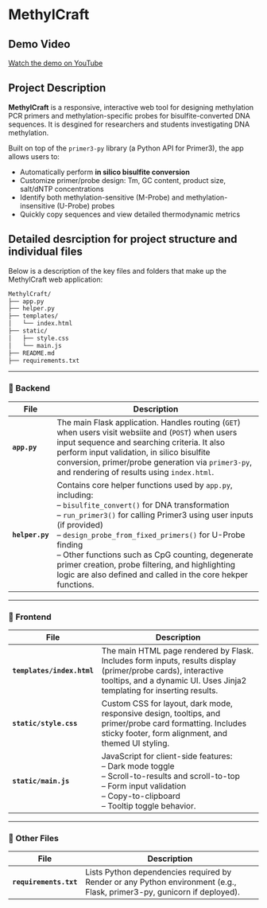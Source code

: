 # MethylCraft

##  Demo Video
[Watch the demo on YouTube](https://youtu.be/jaD5FA22yLk)

##  Project Description

**MethylCraft** is a responsive, interactive web tool for designing methylation PCR primers and methylation-specific probes for bisulfite-converted DNA sequences. It is desgined for researchers and students investigating DNA methylation.

Built on top of the `primer3-py` library (a Python API for Primer3), the app allows users to:

- Automatically perform **in silico bisulfite conversion**
- Customize primer/probe design: Tm, GC content, product size, salt/dNTP concentrations
- Identify both methylation-sensitive (M-Probe) and methylation-insensitive (U-Probe) probes
- Quickly copy sequences and view detailed thermodynamic metrics

## Detailed desrciption for project structure and individual files

Below is a description of the key files and folders that make up the MethylCraft web application:

```bash
MethylCraft/
├── app.py
├── helper.py
├── templates/
│   └── index.html
├── static/
│   ├── style.css
│   └── main.js
├── README.md
├── requirements.txt
```

---

### 🔧 Backend

| File         | Description |
|--------------|-------------|
| **`app.py`** | The main Flask application. Handles routing (`GET`) when users visit websiite and (`POST`) when users input sequence and searching criteria. It also perform input validation, in silico bisulfite conversion, primer/probe generation via `primer3-py`, and rendering of results using `index.html`. |
| **`helper.py`** | Contains core helper functions used by `app.py`, including: <br>– `bisulfite_convert()` for DNA transformation <br>– `run_primer3()` for calling Primer3 using user inputs (if provided) <br>– `design_probe_from_fixed_primers()` for U-Probe finding <br>– Other functions such as CpG counting, degenerate primer creation, probe filtering, and highlighting logic are also defined and called in the core hekper functions. |

---

### 🎨 Frontend

| File          | Description |
|---------------|-------------|
| **`templates/index.html`** | The main HTML page rendered by Flask. Includes form inputs, results display (primer/probe cards), interactive tooltips, and a dynamic UI. Uses Jinja2 templating for inserting results. |
| **`static/style.css`**     | Custom CSS for layout, dark mode, responsive design, tooltips, and primer/probe card formatting. Includes sticky footer, form alignment, and themed UI styling. |
| **`static/main.js`**       | JavaScript for client-side features: <br>– Dark mode toggle <br>– Scroll-to-results and scroll-to-top <br>– Form input validation <br>– Copy-to-clipboard <br>– Tooltip toggle behavior. |

---

### 📝 Other Files

| File             | Description |
|------------------|-------------|
| **`requirements.txt`** | Lists Python dependencies required by Render or any Python environment (e.g., Flask, primer3-py, gunicorn if deployed). |